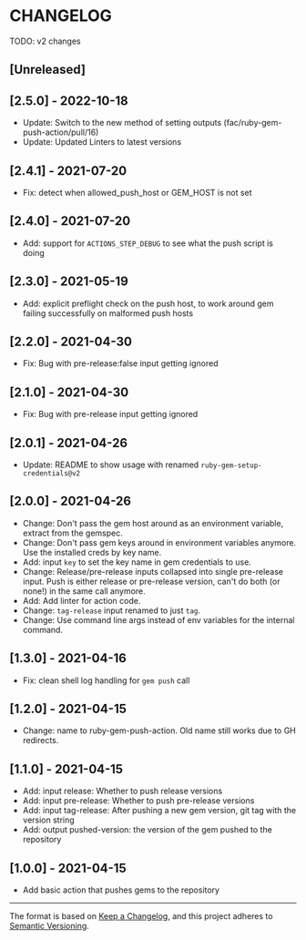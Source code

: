 # CHANGELOG

TODO: v2 changes

## [Unreleased]

## [2.5.0] - 2022-10-18

- Update: Switch to the new method of setting outputs (fac/ruby-gem-push-action/pull/16)
- Update: Updated Linters to latest versions

## [2.4.1] - 2021-07-20

- Fix: detect when allowed_push_host or GEM_HOST is not set

## [2.4.0] - 2021-07-20

- Add: support for `ACTIONS_STEP_DEBUG` to see what the push script is doing

## [2.3.0] - 2021-05-19

- Add: explicit preflight check on the push host, to work around gem failing successfully on malformed push hosts

## [2.2.0] - 2021-04-30

- Fix: Bug with pre-release:false input getting ignored

## [2.1.0] - 2021-04-30

- Fix: Bug with pre-release input getting ignored

## [2.0.1] - 2021-04-26

- Update: README to show usage with renamed `ruby-gem-setup-credentials@v2`

## [2.0.0] - 2021-04-26

- Change: Don't pass the gem host around as an environment variable, extract from the gemspec.
- Change: Don't pass gem keys around in environment variables anymore. Use the installed creds by key name.
- Add: input `key` to set the key name in gem credentials to use.
- Change: Release/pre-release inputs collapsed into single pre-release input. Push is either release or pre-release version, can't do both (or none!) in the same call anymore.
- Add: Add linter for action code.
- Change: `tag-release` input renamed to just `tag`.
- Change: Use command line args instead of env variables for the internal command.

## [1.3.0] - 2021-04-16

- Fix: clean shell log handling for `gem push` call

## [1.2.0] - 2021-04-15

- Change: name to ruby-gem-push-action. Old name still works due to GH redirects.

## [1.1.0] - 2021-04-15

- Add: input release: Whether to push release versions
- Add: input pre-release: Whether to push pre-release versions
- Add: input tag-release: After pushing a new gem version, git tag with the version string
- Add: output pushed-version: the version of the gem pushed to the repository

## [1.0.0] - 2021-04-15

- Add basic action that pushes gems to the repository

----

The format is based on [Keep a Changelog](https://keepachangelog.com/en/1.0.0/),
and this project adheres to [Semantic Versioning](https://semver.org/spec/v2.0.0.html).
